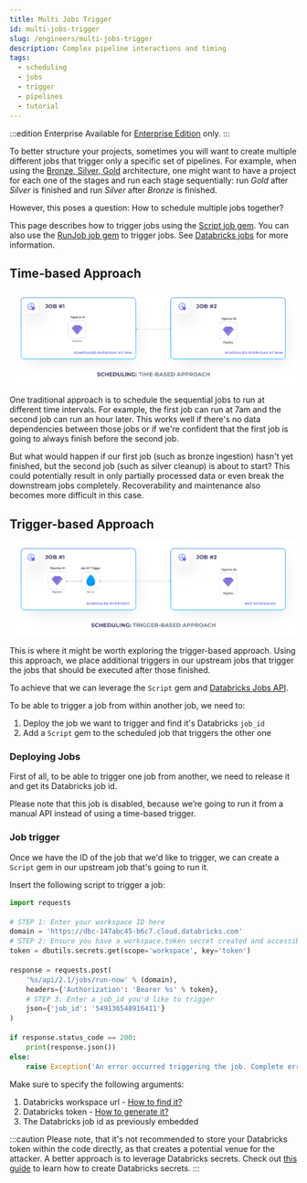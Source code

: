 ```yaml
---
title: Multi Jobs Trigger
id: multi-jobs-trigger
slug: /engineers/multi-jobs-trigger
description: Complex pipeline interactions and timing
tags:
  - scheduling
  - jobs
  - trigger
  - pipelines
  - tutorial
---
```


:::edition Enterprise
Available for [Enterprise Edition](/getting-started/editions/) only.
:::

To better structure your projects, sometimes you will want to create multiple different jobs that trigger only a specific set of pipelines. For example, when using the [Bronze, Silver, Gold](https://www.prophecy.io/blogs/prophecy-with-delta#bronze-silver-gold-layers) architecture, one might want to have a project for each one of the stages and run each stage sequentially: run _Gold_ after _Silver_ is finished and run _Silver_ after _Bronze_ is finished.

However, this poses a question: How to schedule multiple jobs together?

This page describes how to trigger jobs using the [Script job gem](/engineers/databricks-jobs#script-gem). You can also use the [RunJob job gem](/engineers/databricks-jobs#runjob-gem) to trigger jobs. See [Databricks jobs](/engineers/databricks-jobs) for more information.

## Time-based Approach

![Data pipeline](img/jobs-tigger-time-based.png)

One traditional approach is to schedule the sequential jobs to run at different time intervals. For example, the first job can run at 7am and the second job can run an hour later. This works well if there's no data dependencies between those jobs or if we're confident that the first job is going to always finish before the second job.

But what would happen if our first job (such as bronze ingestion) hasn't yet finished, but the second job (such as silver cleanup) is about to start? This could potentially result in only partially processed data or even break the downstream jobs completely. Recoverability and maintenance also becomes more difficult in this case.

## Trigger-based Approach

![Data pipeline](img/jobs-tigger-trigger-based.png)

This is where it might be worth exploring the trigger-based approach. Using this approach, we place additional triggers in our upstream jobs that trigger the jobs that should be executed after those finished.

To achieve that we can leverage the `Script` gem
and [Databricks Jobs API](https://docs.databricks.com/dev-tools/api/latest/jobs.html#operation/JobsRunNow).

To be able to trigger a job from within another job, we need to:

1. Deploy the job we want to trigger and find it's Databricks `job_id`
2. Add a `Script` gem to the scheduled job that triggers the other one

### Deploying Jobs

First of all, to be able to trigger one job from another, we need to release it and get its Databricks job id.

Please note that this job is disabled, because we’re going to run it from a manual API instead of using a time-based trigger.

### Job trigger

Once we have the ID of the job that we'd like to trigger, we can create a `Script` gem in our upstream job
that's going to run it.

Insert the following script to trigger a job:

```python
import requests

# STEP 1: Enter your workspace ID here
domain = 'https://dbc-147abc45-b6c7.cloud.databricks.com'
# STEP 2: Ensure you have a workspace.token secret created and accessible
token = dbutils.secrets.get(scope='workspace', key='token')

response = requests.post(
    '%s/api/2.1/jobs/run-now' % (domain),
    headers={'Authorization': 'Bearer %s' % token},
    # STEP 3: Enter a job_id you'd like to trigger
    json={'job_id': '549136548916411'}
)

if response.status_code == 200:
    print(response.json())
else:
    raise Exception('An error occurred triggering the job. Complete error: %s' % (response.json()))
```

Make sure to specify the following arguments:

1. Databricks workspace url - [How to find it?](https://docs.databricks.com/workspace/workspace-details.html#workspace-instance-names-urls-and-ids)
2. Databricks token - [How to generate it?](https://docs.databricks.com/dev-tools/api/latest/authentication.html#generate-a-personal-access-token)
3. The Databricks job id as previously embedded

:::caution
Please note, that it's not recommended to store your Databricks token within the code directly, as that creates a
potential venue for the attacker. A better approach is to leverage Databricks secrets. Check
out [this guide](https://docs.databricks.com/security/secrets/secrets.html#create-a-secret-in-a-databricks-backed-scope)
to learn how to create Databricks secrets.
:::
